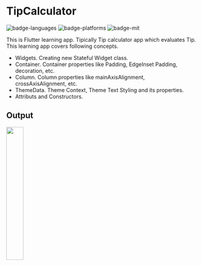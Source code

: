 # TipCalculator

![badge-languages] ![badge-platforms] ![badge-mit]

[badge-platforms]: https://img.shields.io/badge/Flutter-Cross%20Platform-red
[badge-languages]: https://img.shields.io/badge/Flutter-02569B?style=flat&logo=flutter&logoColor=white
[badge-mit]: https://img.shields.io/badge/license-MIT-blue.svg

This is Flutter learning app. Tipically Tip calculator app which evaluates Tip. This learning app covers following concepts. 

- Widgets. Creating new Stateful Widget class. 
- Container. Container properties like Padding, EdgeInset Padding, decoration, etc.
- Column. Column properties like mainAxisAlignment, crossAxisAlignment, etc.
- ThemeData. Theme Context, Theme Text Styling and its properties. 
- Attributs and Constructors.

## Output 

<img src="https://github.com/user-attachments/assets/1f4b981c-3b00-4630-a2dd-0b66f87aed35" width=30% height=30%>
